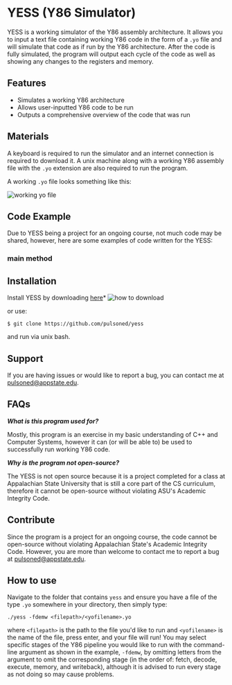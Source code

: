 


YESS (Y86 Simulator)
========
 
YESS is a working simulator of the Y86 assembly architecture.  It allows you to input a text file containing working Y86 code in the form of a `.yo` file and will simulate that code as if run by the Y86 architecture. After the code is fully simulated, the program will output each cycle of the code as well as showing any changes to the registers and memory.
 
Features
--------
 
- Simulates a working Y86 architecture
- Allows user-inputted Y86 code to be run
- Outputs a comprehensive overview of the code that was run

Materials
--------
A keyboard is required to run the simulator and an internet connection is required to download it. A unix machine along with a working Y86 assembly file with the `.yo` extension are also required to run the program. 

A working `.yo` file looks something like this:

![working yo file](https://user-images.githubusercontent.com/78573722/116626729-c045ab80-a919-11eb-8660-cca34ef8f061.png)

Code Example
--------
Due to YESS being a project for an ongoing course, not much code may be shared, however, here are some examples of code written for the YESS:

### main method


 
Installation
------------
 
Install YESS by downloading [here](https://github.com/pulsoned/yess)* 
![how to download](https://user-images.githubusercontent.com/78573722/113520422-fb460080-9560-11eb-9a9a-3e1df536f0e2.png)

or use: 

    $ git clone https://github.com/pulsoned/yess

and run via unix bash.
    
Support
-------
 
If you are having issues or would like to report a bug, you can contact me at [pulsoned@appstate.edu](mailto:pulsoned@appstate.edu).

FAQs
-------
***What is this program used for?***

Mostly, this program is an exercise in my basic understanding of C++ and Computer Systems, however it can (or will be able to) be used to successfully run working Y86 code.

***Why is the program not open-source?***

The YESS is not open source because it is a project completed for a class at Appalachian State University that is still a core part of the CS curriculum, therefore it cannot be open-source without violating ASU's Academic Integrity Code.

Contribute
----------
 
Since the program is a project for an ongoing course, the code cannot be open-source without violating Appalachian State's Academic Integrity Code. However, you are more than welcome to contact me to report a bug at [pulsoned@appstate.edu](mailto:pulsoned@appstate.edu).

How to use
-------
 
Navigate to the folder that contains `yess` and ensure you have a file of the type `.yo` somewhere in your directory, then simply type:

    ./yess -fdemw <filepath>/<yofilename>.yo

where `<filepath>` is the path to the file you'd like to run and `<yofilename>` is the name of the file, press enter, and your file will run! You may select specific stages of the Y86 pipeline you would like to run with the command-line argument as shown in the example, `-fdemw`, by omitting letters from the argument to omit the corresponding stage (in the order of: fetch, decode, execute, memory, and writeback), although it is advised to run every stage as not doing so may cause problems.
